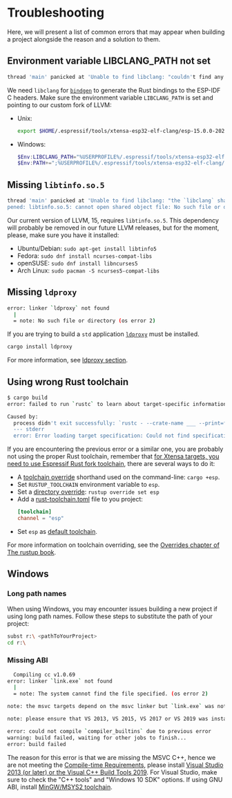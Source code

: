 # Troubleshooting

Here, we will present a list of common errors that may appear when building a project alongside the reason and a solution to them.

## Environment variable LIBCLANG_PATH not set
```sh
thread 'main' panicked at 'Unable to find libclang: "couldn't find any valid shared libraries matching: ['libclang.so', 'libclang-*.so', 'libclang.so.*', 'libclang-*.so.*'], set the `LIBCLANG_PATH` environment variable to a path where one of these files can be found (invalid: [])"', /home/esp/.cargo/registry/src/github.com-1ecc6299db9ec823/bindgen-0.60.1/src/lib.rs:2172:31
```
We need `libclang` for [`bindgen`] to generate the Rust bindings to the ESP-IDF C headers.
Make sure the environment variable `LIBCLANG_PATH` is set and pointing to our custom fork of LLVM:
- Unix:
  ```sh
  export $HOME/.espressif/tools/xtensa-esp32-elf-clang/esp-15.0.0-20221014-x86_64-unknown-linux-gnu/esp-clang/lib
  ```
- Windows:
  ```powershell
  $Env:LIBCLANG_PATH="%USERPROFILE%/.espressif/tools/xtensa-esp32-elf-clang/esp-15.0.0-20221014-x86_64-unknown-linux-gnu/esp-clang/bin/libclang.dll"
  $Env:PATH+=";%USERPROFILE%/.espressif/tools/xtensa-esp32-elf-clang/esp-15.0.0-20221014-x86_64-unknown-linux-gnu/esp-clang/bin/"
  ```

[`bindgen`]: https://github.com/rust-lang/rust-bindgen
## Missing `libtinfo.so.5`
```sh
thread 'main' panicked at 'Unable to find libclang: "the `libclang` shared library at /home/user/.espressif/tools/xtensa-esp32-elf-clang/esp-15.0.0-20221014-x86_64-unknown-linux-gnu/esp-clang/lib/libclang.so.15.0.0 could not be o
pened: libtinfo.so.5: cannot open shared object file: No such file or directory"', /home/user/.cargo/registry/src/github.com-1ecc6299db9ec823/bindgen-0.60.1/src/lib.rs:2172:31
```
Our current version of LLVM, 15, requires `libtinfo.so.5`. This dependency will probably be removed in our future LLVM releases, but for the moment, please, make sure you have it installed:
- Ubuntu/Debian: `sudo apt-get install libtinfo5`
- Fedora: `sudo dnf install ncurses-compat-libs`
- openSUSE: `sudo dnf install libncurses5`
- Arch Linux: `sudo pacman -S ncurses5-compat-libs`


## Missing `ldproxy`
```sh
error: linker `ldproxy` not found
  |
  = note: No such file or directory (os error 2)
```

If you are trying to build a `std` application [`ldproxy`] must be installed.
```sh
cargo install ldproxy
```
For more information, see [ldproxy section].

[`ldproxy`]: https://github.com/esp-rs/embuild/tree/master/ldproxy
[ldproxy section]: installation.md#ldproxy


## Using wrong Rust toolchain
```sh
$ cargo build
error: failed to run `rustc` to learn about target-specific information

Caused by:
  process didn't exit successfully: `rustc - --crate-name ___ --print=file-names --target xtensa-esp32-espidf --crate-type bin --crate-type rlib --crate-type dylib --crate-type cdylib --crate-type staticlib --crate-type proc-macro --print=sysroot --print=cfg` (exit status: 1)
  --- stderr
  error: Error loading target specification: Could not find specification for target "xtensa-esp32-espidf". Run `rustc --print target-list` for a list of built-in targets
```

If you are encountering the previous error or a similar one, you are probably not using the proper Rust toolchain, remember that [for Xtensa targets, you need to use Espressif Rust fork toolchain], there are several ways to do it:
- A [toolchain override] shorthand used on the command-line: `cargo +esp`.
- Set `RUSTUP_TOOLCHAIN` environment variable to `esp`.
- Set a [directory override]: `rustup override set esp`
- Add a [rust-toolchain.toml] file to you project:
  ```toml
  [toolchain]
  channel = "esp"
  ```
- Set `esp` as [default toolchain].

For more information on toolchain overriding, see the [Overrides chapter of The rustup book].

[for Xtensa targets, you need to use Espressif Rust fork toolchain]: index.md#rust-in-xtensa-targets
[toolchain override]: https://rust-lang.github.io/rustup/overrides.html#toolchain-override-shorthand
[directory override]: https://rust-lang.github.io/rustup/overrides.html#directory-overrides
[rust-toolchain.toml]: https://rust-lang.github.io/rustup/overrides.html#the-toolchain-file
[default toolchain]: https://rust-lang.github.io/rustup/overrides.html#default-toolchain
[Overrides chapter of The rustup book]: https://rust-lang.github.io/rustup/overrides.html#overrides

## Windows

### Long path names

When using Windows, you may encounter issues building a new project if using long path names. Follow these steps to substitute the path of your project:
```sh
subst r:\ <pathToYourProject>
cd r:\
```

### Missing ABI

```sh
  Compiling cc v1.0.69
error: linker `link.exe` not found
  |
  = note: The system cannot find the file specified. (os error 2)

note: the msvc targets depend on the msvc linker but `link.exe` was not found

note: please ensure that VS 2013, VS 2015, VS 2017 or VS 2019 was installed with the Visual C++ option

error: could not compile `compiler_builtins` due to previous error
warning: build failed, waiting for other jobs to finish...
error: build failed
```

The reason for this error is that we are missing the MSVC C++, hence we are not meeting the [Compile-time Requirements], please install [Visual Studio 2013 (or later) or the Visual C++ Build Tools 2019]. For Visual Studio, make sure to check the "C++ tools" and "Windows 10 SDK" options.
If using GNU ABI, install [MinGW/MSYS2 toolchain].

[Compile-time Requirements]: https://github.com/rust-lang/cc-rs#compile-time-requirements
[Visual Studio 2013 (or later) or the Visual C++ Build Tools 2019]: https://rust-lang.github.io/rustup/installation/windows.html
[MinGW/MSYS2 toolchain]: https://www.msys2.org/
